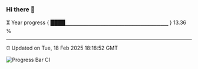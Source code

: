 ### Hi there 👋

⏳ Year progress { ████▁▁▁▁▁▁▁▁▁▁▁▁▁▁▁▁▁▁▁▁▁▁▁▁▁▁ } 13.36 %

---

⏰ Updated on Tue, 18 Feb 2025 18:18:52 GMT

![Progress Bar CI](https://github.com/liununu/liununu/workflows/Progress%20Bar%20CI/badge.svg)
